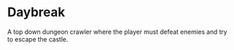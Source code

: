 # Daybreak
A top down dungeon crawler where the player must defeat enemies and try to escape the castle.
